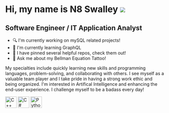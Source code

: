 Hi, my name is N8 Swalley ![](https://user-images.githubusercontent.com/18350557/176309783-0785949b-9127-417c-8b55-ab5a4333674e.gif)
==================================================

Software Engineer / IT Application Analyst
------------------------------------------

* 🔍 I'm currently working on mySQL related projects!
* 🌱 I'm currently learning GraphQL
* 🌟 I have pinned several helpful repos, check them out!
* 💬 Ask me about my Bellman Equation Tattoo!



My specialties include quickly learning new skills and programming languages, problem-solving, and collaborating with others. I see myself as a valuable team player and I take pride in having a strong work ethic and being organized. I'm interested in Artifical Intelligence and enhancing the end-user experience. I challenge myself to be a badass every day!

<p align="left">
<a href="https://docs.microsoft.com/en-us/cpp/?view=msvc-170" target="_blank" rel="noreferrer"><img src="https://raw.githubusercontent.com/danielcranney/readme-generator/main/public/icons/skills/cplusplus-colored.svg" width="36" height="36" alt="C++" /></a>
<a href="https://docs.microsoft.com/en-us/dotnet/csharp/" target="_blank" rel="noreferrer"><img src="https://raw.githubusercontent.com/danielcranney/readme-generator/main/public/icons/skills/csharp-colored.svg" width="36" height="36" alt="C#" /></a>
<a href="https://www.python.org/" target="_blank" rel="noreferrer"><img src="https://raw.githubusercontent.com/danielcranney/readme-generator/main/public/icons/skills/python-colored.svg" width="36" height="36" alt="Python" /></a>
</p>
                    
